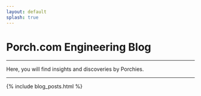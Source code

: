 ```yaml
---
layout: default
splash: true
---
```


# Porch.com Engineering Blog

-------------

Here, you will find insights and discoveries by Porchies. 

-------------

{% include blog_posts.html %}
